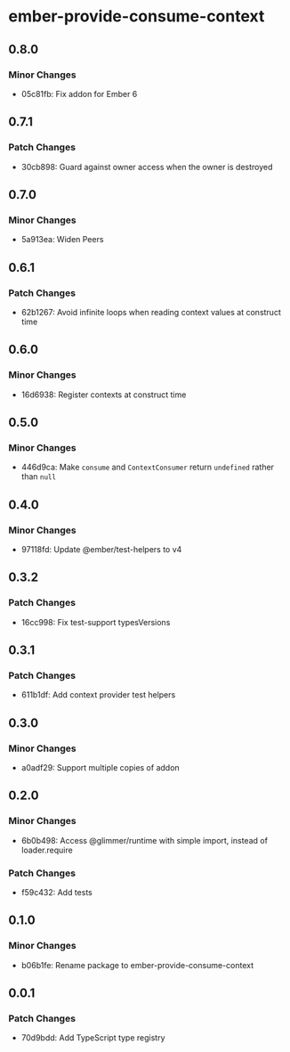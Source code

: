 # ember-provide-consume-context

## 0.8.0

### Minor Changes

- 05c81fb: Fix addon for Ember 6

## 0.7.1

### Patch Changes

- 30cb898: Guard against owner access when the owner is destroyed

## 0.7.0

### Minor Changes

- 5a913ea: Widen Peers

## 0.6.1

### Patch Changes

- 62b1267: Avoid infinite loops when reading context values at construct time

## 0.6.0

### Minor Changes

- 16d6938: Register contexts at construct time

## 0.5.0

### Minor Changes

- 446d9ca: Make `consume` and `ContextConsumer` return `undefined` rather than `null`

## 0.4.0

### Minor Changes

- 97118fd: Update @ember/test-helpers to v4

## 0.3.2

### Patch Changes

- 16cc998: Fix test-support typesVersions

## 0.3.1

### Patch Changes

- 611b1df: Add context provider test helpers

## 0.3.0

### Minor Changes

- a0adf29: Support multiple copies of addon

## 0.2.0

### Minor Changes

- 6b0b498: Access @glimmer/runtime with simple import, instead of loader.require

### Patch Changes

- f59c432: Add tests

## 0.1.0

### Minor Changes

- b06b1fe: Rename package to ember-provide-consume-context

## 0.0.1

### Patch Changes

- 70d9bdd: Add TypeScript type registry
